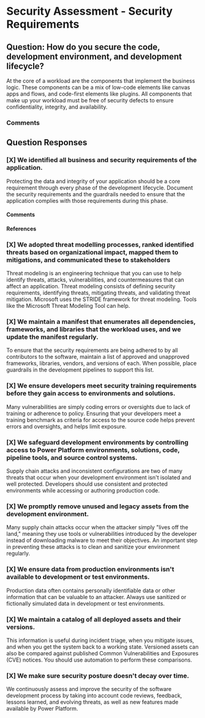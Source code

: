 # Security Assessment - Security Requirements
## Question: How do you secure the code, development environment, and development lifecycle?

At the core of a workload are the components that implement the business logic. These components can be a mix of low-code elements like canvas apps and flows, and code-first elements like plugins. All components that make up your workload must be free of security defects to ensure confidentiality, integrity, and availability.

### Comments


## Question Responses

### [X] **We identified all business and security requirements of the application.**
Protecting the data and integrity of your application should be a core requirement through every phase of the development lifecycle. Document the security requirements and the guardrails needed to ensure that the application complies with those requirements during this phase.
#### Comments



#### References


### [X] **We adopted threat modelling processes, ranked identified threats based on organizational impact, mapped them to mitigations, and communicated these to stakeholders**
Threat modeling is an engineering technique that you can use to help identify threats, attacks, vulnerabilities, and countermeasures that can affect an application. Threat modeling consists of defining security requirements, identifying threats, mitigating threats, and validating threat mitigation. Microsoft uses the STRIDE framework for threat modeling. Tools like the Microsoft Threat Modeling Tool can help.

### [X] **We maintain a manifest that enumerates all dependencies, frameworks, and libraries that the workload uses, and we update the manifest regularly.**
To ensure that the security requirements are being adhered to by all contributors to the software, maintain a list of approved and unapproved frameworks, libraries, vendors, and versions of each. When possible, place guardrails in the development pipelines to support this list.

### [X] **We ensure developers meet security training requirements before they gain access to environments and solutions.**
Many vulnerabilities are simply coding errors or oversights due to lack of training or adherence to policy. Ensuring that your developers meet a training benchmark as criteria for access to the source code helps prevent errors and oversights, and helps limit exposure.

### [X] **We safeguard development environments by controlling access to Power Platform environments, solutions, code, pipeline tools, and source control systems.**
Supply chain attacks and inconsistent configurations are two of many threats that occur when your development environment isn't isolated and well protected. Developers should use consistent and protected environments while accessing or authoring production code.

### [X] **We promptly remove unused and legacy assets from the development environment.**
Many supply chain attacks occur when the attacker simply "lives off the land," meaning they use tools or vulnerabilities introduced by the developer instead of downloading malware to meet their objectives. An important step in preventing these attacks is to clean and sanitize your environment regularly.

### [X] **We ensure data from production environments isn't available to development or test environments.**
Production data often contains personally identifiable data or other information that can be valuable to an attacker. Always use sanitized or fictionally simulated data in development or test environments.

### [X] **We maintain a catalog of all deployed assets and their versions.**
This information is useful during incident triage, when you mitigate issues, and when you get the system back to a working state. Versioned assets can also be compared against published Common Vulnerabilities and Exposures (CVE) notices. You should use automation to perform these comparisons.

### [X] **We make sure security posture doesn't decay over time.**
We continuously assess and improve the security of the software development process by taking into account code reviews, feedback, lessons learned, and evolving threats, as well as new features made available by Power Platform.
